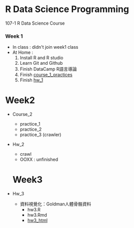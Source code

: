 # R Data Science Programming
107-1 R Data Science Course
    
### Week 1
* In class : didn't join week1 class
* At Home : 
    1. Install R and R studio
    2. Learn Git and Github
    3. Finish DataCamp R語言導論
    4. Finish [course_1_practices](https://github.com/Neniz/107-1-CSX/tree/master/course_1)
    5. Finish [hw_1](https://github.com/Neniz/107-1-CSX/tree/master/hw_1)
    
# Week2
* Course_2
    *    practice_1
    *    practice_2
    *    practice_3 (crawler)

* Hw_2
    *  crawl
    *  OOXX : unfinished
    
    # Week3
* Hw_3
    * 資料視覺化：Goldman人體骨骼資料
        * hw3.R
        * hw3.Rmd
        * [hw3_html](https://file:///Users/huangyaqi/Desktop/data%20science/107-1-CSX/week3/hw3.html)

